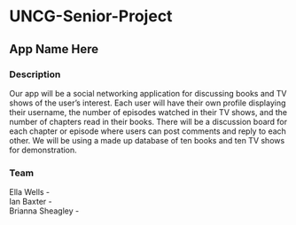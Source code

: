 # UNCG-Senior-Project
## App Name Here <br />
### Description <br />
Our app will be a social networking application for discussing books and TV shows of the user’s interest. Each user will have their own profile displaying their username, the number of episodes watched in their TV shows, and the number of chapters read in their books. There will be a discussion board for each chapter or episode where users can post comments and reply to each other. We will be using a made up database of ten books and ten TV shows for demonstration. <br />

### Team <br />
Ella Wells -
<br />
Ian Baxter -
<br />
Brianna Sheagley -
